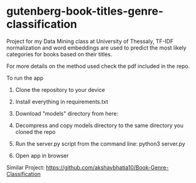 # gutenberg-book-titles-genre-classification

Project for my Data Mining class at University of Thessaly, TF-IDF normalization and word embeddings are used to predict the most 
likely categories for books based on their titles.

For more details on the method used check the pdf included in the repo.

To run the app

1. Clone the repository to your device

2. Install everything in requirements.txt

3. Download "models" directory from here: 

4. Decompress and copy models directory to the same directory you cloned the repo

5. Run the server.py script from the command line: python3 server.py

6. Open app in browser

Similar Project: https://github.com/akshaybhatia10/Book-Genre-Classification
